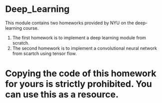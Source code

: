# Deep_Learning
This module contains two homeworks provided by NYU on the deep-learning course.
1. The first homework is to implement a deep learning module from scratch.
2. The second homework is to implement a convolutional neural network from scartch using tensor flow.
# Copying the code of this homework for yours is strictly prohibited. You can use this as a resource.
